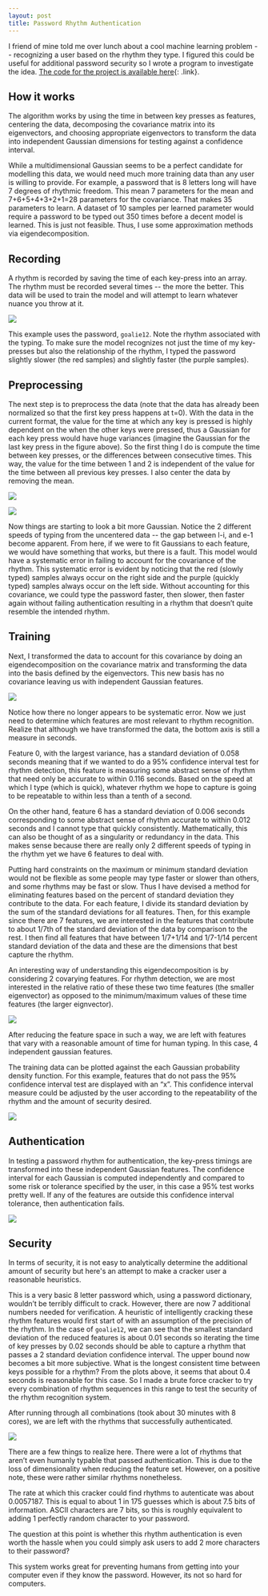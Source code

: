 ```yaml
---
layout: post
title: Password Rhythm Authentication
---
```


I friend of mine told me over lunch about a cool machine learning problem -- recognizing a user based on the rhythm they type. I figured this could be useful for additional password security so I wrote a program to investigate the idea. [The code for the project is available here](https://github.com/ccorcos/password-rhythm-authentication){: .link}.

## How it works

The algorithm works by using the time in between key presses as features, centering the data, decomposing the covariance matrix into its eigenvectors, and choosing appropriate eigenvectors to transform the data into independent Gaussian dimensions for testing against a confidence interval.

While a multidimensional Gaussian seems to be a perfect candidate for modelling this data, we would need much more training data than any user is willing to provide. For example, a password that is 8 letters long will have 7 degrees of rhythmic freedom. This mean 7 parameters for the mean and 7+6+5+4+3+2+1=28 parameters for the covariance. That makes 35 parameters to learn. A dataset of 10 samples per learned parameter would require a password to be typed out 350 times before a decent model is learned. This is just not feasible. Thus, I use some approximation methods via eigendecomposition.

## Recording

A rhythm is recorded by saving the time of each key-press into an array. The rhythm must be recorded several times -- the more the better. This data will be used to train the model and will attempt to learn whatever nuance you throw at it.

![](/img/password/recorded-data.png)

This example uses the password, `goalie12`. Note the rhythm associated with the typing. To make sure the model recognizes not just the time of my key-presses but also the relationship of the rhythm, I typed the password slightly slower (the red samples) and slightly faster (the purple samples).

## Preprocessing

The next step is to preprocess the data (note that the data has already been normalized so that the first key press happens at t=0). With the data in the current format, the value for the time at which any key is pressed is highly dependent on the when the other keys were pressed, thus a Gaussian for each key press would have huge variances (imagine the Gaussian for the last key press in the figure above). So the first thing I do is compute the time between key presses, or the differences between consecutive times. This way, the value for the time between 1 and 2 is independent of the value for the time between all previous key presses. I also center the data by removing the mean.

![](/img/password/differenced-data.png)

![](/img/password/centered-differenced-data.png)

Now things are starting to look a bit more Gaussian. Notice the 2 different speeds of typing from the uncentered data -- the gap between l-i, and e-1 become apparent. From here, if we were to fit Gaussians to each feature, we would have something that works, but there is a fault. This model would have a systematic error in failing to account for the covariance of the rhythm. This systematic error is evident by noticing that the red (slowly typed) samples always occur on the right side and the purple (quickly typed) samples always occur on the left side. Without accounting for this covariance, we could type the password faster, then slower, then faster again without failing authentication resulting in a rhythm that doesn’t quite resemble the intended rhythm.

## Training

Next, I transformed the data to account for this covariance by doing an eigendecomposition on the covariance matrix and transforming the data into the basis defined by the eigenvectors. This new basis has no covariance leaving us with independent Gaussian features.

![](/img/password/transformed-data.png)

Notice how there no longer appears to be systematic error. Now we just need to determine which features are most relevant to rhythm recognition. Realize that although we have transformed the data, the bottom axis is still a measure in seconds.

Feature 0, with the largest variance, has a standard deviation of 0.058 seconds meaning that if we wanted to do a 95% confidence interval test for rhythm detection, this feature is measuring some abstract sense of rhythm that need only be accurate to within 0.116 seconds. Based on the speed at which I type (which is quick), whatever rhythm we hope to capture is going to be repeatable to within less than a tenth of a second.

On the other hand, feature 6 has a standard deviation of 0.006 seconds corresponding to some abstract sense of rhythm accurate to within 0.012 seconds and I cannot type that quickly consistently. Mathematically, this can also be thought of as a singularity or redundancy in the data. This makes sense because there are really only 2 different speeds of typing in the rhythm yet we have 6 features to deal with.

Putting hard constraints on the maximum or minimum standard deviation would not be flexible as some people may type faster or slower than others, and some rhythms may be fast or slow. Thus I have devised a method for eliminating features based on the percent of standard deviation they contribute to the data. For each feature, I divide its standard deviation by the sum of the standard deviations for all features. Then, for this example since there are 7 features, we are interested in the features that contribute to about 1/7th of the standard deviation of the data by comparison to the rest. I then find all features that have between 1/7+1/14 and 1/7-1/14 percent standard deviation of the data and these are the dimensions that best capture the rhythm.

An interesting way of understanding this eigendecomposition is by considering 2 covarying features. For rhythm detection, we are most interested in the relative ratio of these these two time features (the smaller eigenvector) as opposed to the minimum/maximum values of these time features (the larger eignvector).

![](/img/password/reduced-transformed-data.png)

After reducing the feature space in such a way, we are left with features that vary with a reasonable amount of time for human typing. In this case, 4 independent gaussian features.

The training data can be plotted against the each Gaussian probability density function. For this example, features that do not pass the 95% confidence interval test are displayed with an “x”. This confidence interval measure could be adjusted by the user according to the repeatability of the rhythm and the amount of security desired.

![](/img/password/training-data.png)

## Authentication

In testing a password rhythm for authentication, the key-press timings are transformed into these independent Gaussian features. The confidence interval for each Gaussian is computed independently and compared to some risk or tolerance specified by the user, in this case a 95% test works pretty well. If any of the features are outside this confidence interval tolerance, then authentication fails.

![](/img/password/test-sample.png)

## Security

In terms of security, it is not easy to analytically determine the additional amount of security but here's an attempt to make a cracker user a reasonable heuristics.

This is a very basic 8 letter password which, using a password dictionary, wouldn’t be terribly difficult to crack. However, there are now 7 additional numbers needed for verification. A heuristic of intelligently cracking these rhythm features would first start of with an assumption of the precision of the rhythm. In the case of `goalie12`, we can see that the smallest standard deviation of the reduced features is about 0.01 seconds so iterating the time of key presses by 0.02 seconds should be able to capture a rhythm that passes a 2 standard deviation confidence interval. The upper bound now becomes a bit more subjective. What is the longest consistent time between keys possible for a rhythm? From the plots above, it seems that about 0.4 seconds is reasonable for this case. So I made a brute force cracker to try every combination of rhythm sequences in this range to test the security of the rhythm recognition system.

After running through all combinations (took about 30 minutes with 8 cores), we are left with the rhythms that successfully authenticated.

![](/img/password/cracked-rhythms.png)

There are a few things to realize here. There were a lot of rhythms that aren’t even humanly typable that passed authentication. This is due to the loss of dimensionality when reducing the feature set. However, on a positive note, these were rather similar rhythms nonetheless.

The rate at which this cracker could find rhythms to autenticate was about 0.0057187. This is equal to about 1 in 175 guesses which is about 7.5 bits of information. ASCII characters are 7 bits, so this is roughly equivalent to adding 1 perfectly random character to your password.

The question at this point is whether this rhythm authentication is even worth the hassle when you could simply ask users to add 2 more characters to their password?

This system works great for preventing humans from getting into your computer even if they know the password. However, its not so hard for computers.
